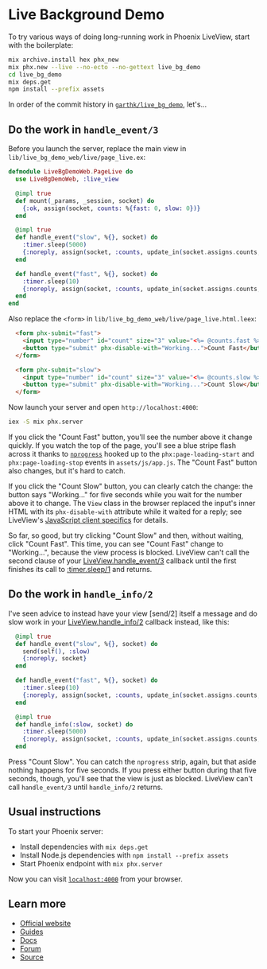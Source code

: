 # Live Background Demo

To try various ways of doing long-running work in Phoenix LiveView, start with the boilerplate:

```bash
mix archive.install hex phx_new
mix phx.new --live --no-ecto --no-gettext live_bg_demo
cd live_bg_demo
mix deps.get
npm install --prefix assets
```

In order of the commit history in [`garthk/live_bg_demo`][repo], let's...

[repo]: https://github.com/garthk/live_bg_demo

## Do the work in `handle_event/3`

Before you launch the server, replace the main view in `lib/live_bg_demo_web/live/page_live.ex`:

```elixir
defmodule LiveBgDemoWeb.PageLive do
  use LiveBgDemoWeb, :live_view

  @impl true
  def mount(_params, _session, socket) do
    {:ok, assign(socket, counts: %{fast: 0, slow: 0})}
  end

  @impl true
  def handle_event("slow", %{}, socket) do
    :timer.sleep(5000)
    {:noreply, assign(socket, :counts, update_in(socket.assigns.counts, [:slow], &(&1 + 1)))}
  end

  def handle_event("fast", %{}, socket) do
    :timer.sleep(10)
    {:noreply, assign(socket, :counts, update_in(socket.assigns.counts, [:fast], &(&1 + 1)))}
  end
end
```

Also replace the `<form>` in `lib/live_bg_demo_web/live/page_live.html.leex`:

```html
  <form phx-submit="fast">
    <input type="number" id="count" size="3" value="<%= @counts.fast %>" disabled>
    <button type="submit" phx-disable-with="Working...">Count Fast</button>
  </form>

  <form phx-submit="slow">
    <input type="number" id="count" size="3" value="<%= @counts.slow %>" disabled>
    <button type="submit" phx-disable-with="Working...">Count Slow</button>
  </form>
```

Now launch your server and open `http://localhost:4000`:

```bash
iex -S mix phx.server
```

If you click the "Count Fast" button, you'll see the number above it change quickly. If you watch the top of the page, you'll see a blue stripe flash across it thanks to [`nprogress`][nprogress] hooked up to the `phx:page-loading-start` and `phx:page-loading-stop` events in `assets/js/app.js`. The "Count Fast" button also changes, but it's hard to catch.

If you click the "Count Slow" button, you can clearly catch the change: the button says "Working..." for five seconds while you wait for the number above it to change. The `View` class in the browser replaced the input's inner HTML with its `phx-disable-with` attribute while it waited for a reply; see LiveView's [JavaScript client specifics] for details.

So far, so good, but try clicking "Count Slow" and then, without waiting, click "Count Fast". This time, you can see "Count Fast" change to "Working...", because the view process is blocked. LiveView can't call the second clause of your [LiveView.handle_event/3] callback until the first finishes its call to [:timer.sleep/1] and returns.

## Do the work in `handle_info/2`

I've seen advice to instead have your view [send/2] itself a message and do slow work in your [LiveView.handle_info/2] callback instead, like this:

```elixir
  @impl true
  def handle_event("slow", %{}, socket) do
    send(self(), :slow)
    {:noreply, socket}
  end

  def handle_event("fast", %{}, socket) do
    :timer.sleep(10)
    {:noreply, assign(socket, :counts, update_in(socket.assigns.counts, [:fast], &(&1 + 1)))}
  end

  @impl true
  def handle_info(:slow, socket) do
    :timer.sleep(5000)
    {:noreply, assign(socket, :counts, update_in(socket.assigns.counts, [:slow], &(&1 + 1)))}
  end
```

Press "Count Slow". You can catch the `nprogress` strip, again, but that aside nothing happens for five seconds. If you press either button during that five seconds, though, you'll see that the view is just as blocked. LiveView can't call `handle_event/3` until `handle_info/2` returns.

[:timer.sleep/1]: http://erlang.org/doc/man/timer.html#sleep-1
[JavaScript client specifics]: https://hexdocs.pm/phoenix_live_view/form-bindings.html#javascript-client-specifics
[LiveView.handle_event/3]: https://hexdocs.pm/phoenix_live_view/Phoenix.LiveView.html#c:handle_info/3
[LiveView.handle_info/2]: https://hexdocs.pm/phoenix_live_view/Phoenix.LiveView.html#c:handle_info/2
[nprogress]: https://www.npmjs.com/package/nprogress

## Usual instructions

To start your Phoenix server:

* Install dependencies with `mix deps.get`
* Install Node.js dependencies with `npm install --prefix assets`
* Start Phoenix endpoint with `mix phx.server`

Now you can visit [`localhost:4000`](http://localhost:4000) from your browser.

## Learn more

* [Official website](https://www.phoenixframework.org/)
* [Guides](https://hexdocs.pm/phoenix/overview.html)
* [Docs](https://hexdocs.pm/phoenix)
* [Forum](https://elixirforum.com/c/phoenix-forum)
* [Source](https://github.com/phoenixframework/phoenix)
